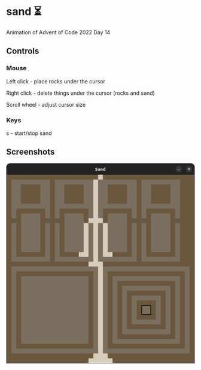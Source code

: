 # sand ⏳️

Animation of Advent of Code 2022 Day 14

## Controls

### Mouse

Left click - place rocks under the cursor

Right click - delete things under the cursor (rocks and sand)

Scroll wheel - adjust cursor size

### Keys

s - start/stop sand

## Screenshots

![Alt text](/screens/screen01.png?raw=true)
